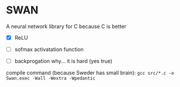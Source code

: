 # SWAN

A neural network library for C because C is better


- [x] ReLU
- [ ] sofmax activatation function
- [ ] backprogation why... it is hard (yes true)


compile command (because Sweder has small brain): `gcc src/*.c -o Swan.exec -Wall -Wextra -Wpedantic`
